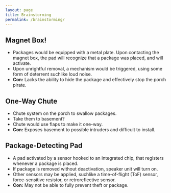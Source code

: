 ```yaml
---
layout: page
title: Brainstorming
permalink: /brainstorming/
---
```


## Magnet Box!
* Packages would be equipped with a metal plate. Upon contacting the magnet box, the pad will recognize that a package was placed, and will activate. ​
* Upon unrightful removal, a mechanism would be triggered, using some form of deterrent suchlike loud noise. ​
* __Con:__ Lacks the ability to hide the package and effectively stop the porch pirate​.

## One-Way Chute
* Chute system on the porch to swallow packages​.
* Take them to basement?
* Chute would use flaps to make it one-way​.
* __Con:__ Exposes basement to possible intruders and difficult to install​.

## Package-Detecting Pad
* A pad activated by a sensor hooked to an integrated chip, that registers whenever a package is placed. ​
* If package is removed without deactivation, speaker unit will turn on.​
* Other sensors may be applied, suchlike a time-of-flight (ToF) sensor, force-sensitive resistor, or retroreflective sensor​.
* __Con:​__ May not be able to fully prevent theft or package​.
